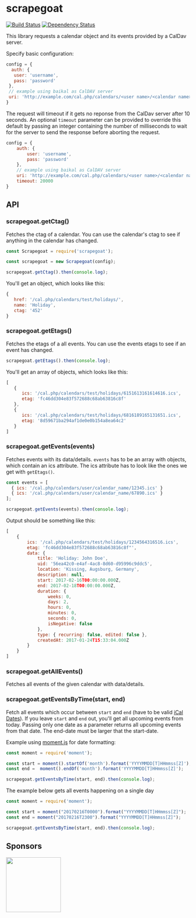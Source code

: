 # scrapegoat

[![Build Status](https://travis-ci.org/peerigon/scrapegoat.svg?branch=develop)](https://travis-ci.org/peerigon/scrapegoat)
[![Dependency Status](https://david-dm.org/peerigon/scrapegoat.svg)](https://david-dm.org/peerigon/scrapegoat)

This library requests a calendar object and its events provided by a CalDav server.

Specify basic configuration:

```javascript
config = {
  auth: {
   user: 'username',
   pass: 'password'
 },
 // example using baikal as CalDAV server
 uri: 'http://example.com/cal.php/calendars/<user name>/<calendar name>'
}
```

The request will timeout if it gets no reponse from the CalDav server after 10 seconds.
An optional `timeout` parameter can be provided to override this default by passing an integer containing the number of milliseconds to wait for the server to send the response before aborting the request.

```javascript
config = {
    auth: {
        user: 'username',
        pass: 'password'
    },
    // example using baikal as CalDAV server
    uri: 'http://example.com/cal.php/calendars/<user name>/<calendar name>',
    timeout: 20000
}
```

API
---

### scrapegoat.getCtag()

Fetches the ctag of a calendar. You can use the calendar's ctag to see if anything in the calendar has changed.

```javascript
const Scrapegoat = require('scrapegoat');

const scrapegoat = new Scrapegoat(config);

scrapegoat.getCtag().then(console.log);
```

You'll get an object, which looks like this:

```javascript
{
   href: '/cal.php/calendars/test/holidays/',
   name: 'Holiday',
   ctag: '452'
}
```

### scrapegoat.getEtags()

Fetches the etags of a all events. You can use the events etags to see if an event has changed.

```javascript
scrapegoat.getEtags().then(console.log);
```

You'll get an array of objects, which looks like this:

```javascript
[
   {
      ics: '/cal.php/calendars/test/holidays/6151613161614616.ics',
      etag: 'fc46dd304e83f572688c68ab63816c8f'
   },
   {
      ics: '/cal.php/calendars/test/holidays/6816189165131651.ics',
      etag: '8d59671ba294af1de0e0b154a8ea64c2'
   }
]
```

### scrapegoat.getEvents(events)

Fetches events with its data/details. `events` has to be an array with objects, which contain an ics attribute. The ics attribute has to look like the ones we get with `getEtags()`.

```javascript
const events = [
  { ics: '/cal.php/calendars/user/calendar_name/12345.ics' }
  { ics: '/cal.php/calendars/user/calendar_name/67890.ics' }
];

scrapegoat.getEvents(events).then(console.log);
```

Output should be something like this:

```javascript
[
    {
        ics: '/cal.php/calendars/test/holidays/1234564316516.ics',
        etag: 'fc46dd304e83f572688c68ab63816c8f"',
        data: {
            title: 'Holiday: John Doe',
            uid: '56ea42c0-e4af-4ac8-8d60-d95996c9ddc5',
            location: 'Kissing, Augsburg, Germany',
            description: null,
            start: 2017-02-16T00:00:00.000Z,
            end: 2017-02-18T00:00:00.000Z,
            duration: {
                weeks: 0,
                days: 2,
                hours: 0,
                minutes: 0,
                seconds: 0,
                isNegative: false
            },
            type: { recurring: false, edited: false },
            createdAt: 2017-01-24T15:33:04.000Z
        }
    }
]
```

### scrapegoat.getAllEvents()

Fetches all events of the given calendar with data/details.

### scrapegoat.getEventsByTime(start, end)

Fetch all events which occur between `start` and `end` (have to be valid [iCal Dates](http://www.kanzaki.com/docs/ical/dateTime.html)).
If you leave `start` and `end` out, you'll get all upcoming events from today.
Passing only one date as a parameter returns all upcoming events from that date.
The end-date must be larger that the start-date.

Example using [moment.js](http://momentjs.com/) for date formatting:

```javascript
const moment = require('moment');

const start = moment().startOf('month').format('YYYYMMDD[T]HHmmss[Z]');
const end =  moment().endOf('month').format('YYYYMMDD[T]HHmmss[Z]');

scrapegoat.getEventsByTime(start, end).then(console.log);
```

The example below gets all events happening on a single day

```javascript
const moment = require('moment');

const start = moment("20170216T0000").format("YYYYMMDD[T]HHmmss[Z]");
const end = moment("20170216T2300").format("YYYYMMDD[T]HHmmss[Z]");

scrapegoat.getEventsByTime(start, end).then(console.log);
```

## Sponsors

[<img src="https://assets.peerigon.com/peerigon/logo/peerigon-logo-flat-spinat.png" width="150" />](https://peerigon.com)
